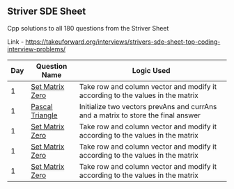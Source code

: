 ## Striver SDE Sheet

Cpp solutions to all 180 questions from the Striver Sheet

Link - https://takeuforward.org/interviews/strivers-sde-sheet-top-coding-interview-problems/

Day | Question Name | Logic Used 
------|---------------|------------|
1 | [Set Matrix Zero](https://leetcode.com/problems/set-matrix-zeroes/) | Take row and column vector and modify it according to the values in the matrix
1 | [Pascal Triangle](https://leetcode.com/problems/pascals-triangle/) | Initialize two vectors prevAns and currAns and a matrix to store the final answer
1 | [Set Matrix Zero](https://leetcode.com/problems/set-matrix-zeroes/) | Take row and column vector and modify it according to the values in the matrix
1 | [Set Matrix Zero](https://leetcode.com/problems/set-matrix-zeroes/) | Take row and column vector and modify it according to the values in the matrix
1 | [Set Matrix Zero](https://leetcode.com/problems/set-matrix-zeroes/) | Take row and column vector and modify it according to the values in the matrix
